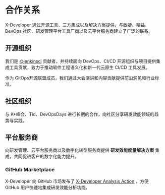 # 合作关系

X-Developer 通过开源工具、三方集成以及解决方案提供，与敏捷、精益、DevOps 社区、研发管理平台工具厂商以及云平台服务商建立了广泛的联系。

## 开源组织

我们是 [@jenkinsci](https://github.com/jenkinsci) 贡献者，并持续面向 DevOps、CI/CD 开源组织与项目提供集成工具贡献，致力于推动软件工程语义化和新一代云原生 CI/CD 工具发展。

作为 GitOps开源联盟成员，我们通过大会演讲和内容贡献提供前沿洞见和行业标准。

## 社区组织

与 K+峰会、Tid、DevOpsDays 进行长期的合作，向社区分享研发效能领域的趋势与实践。

## 平台服务商

向研发管理、云平台服务商以及数字化转型服务商提供 **研发效能度量解决方案** 集成，共同促进客户的数字化能力提升。

### GitHub Marketplace

X-Developer 向 GitHub 市场发布了 [X-Developer Analysis Action](https://github.com/marketplace/actions/x-developer-analysis-action) ，方便 GitHub 用户快速地集成研发效能分析功能。
